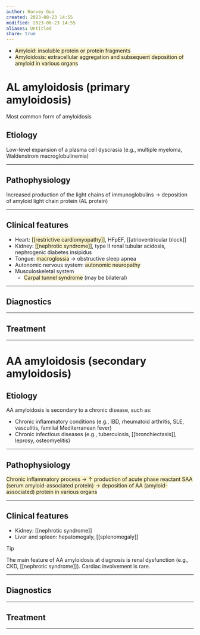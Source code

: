 ```yaml
---
author: Harvey Guo
created: 2023-08-23 14:55
modified: 2023-08-23 14:55
aliases: Untitled
share: true
---
```

- <span style="background:rgba(240, 200, 0, 0.2)">Amyloid: insoluble protein or protein fragments</span>
- <span style="background:rgba(240, 200, 0, 0.2)">Amyloidosis: extracellular aggregation and subsequent deposition of amyloid in various organs</span>
# AL amyloidosis (primary amyloidosis)
Most common form of amyloidosis
## Etiology
Low-level expansion of a plasma cell dyscrasia (e.g., multiple myeloma, Waldenstrom macroglobulinemia)

---
## Pathophysiology
Increased production of the light chains of immunoglobulins → deposition of amyloid light chain protein (AL protein)

---
## Clinical features
- Heart: <span style="background:rgba(240, 200, 0, 0.2)">[[restrictive cardiomyopathy]]</span>, HFpEF, [[atrioventricular block]]
- Kidney: <span style="background:rgba(240, 200, 0, 0.2)">[[nephrotic syndrome]]</span>, type II renal tubular acidosis, nephrogenic diabetes insipidus
- Tongue: <span style="background:rgba(240, 200, 0, 0.2)">macroglossia</span> → obstructive sleep apnea 
- Autonomic nervous system: <span style="background:rgba(240, 200, 0, 0.2)">autonomic neuropathy</span>
- Musculoskeletal system
	- <span style="background:rgba(240, 200, 0, 0.2)">Carpal tunnel syndrome</span> (may be bilateral)

---
## Diagnostics


---
## Treatment


---

# AA amyloidosis (secondary amyloidosis)
## Etiology
AA amyloidosis is secondary to a chronic disease, such as:
- Chronic inflammatory conditions (e.g., IBD, rheumatoid arthritis, SLE, vasculitis, familial Mediterranean fever)
- Chronic infectious diseases (e.g., tuberculosis, [[bronchiectasis]], leprosy, osteomyelitis)

---
## Pathophysiology
<span style="background:rgba(240, 200, 0, 0.2)">Chronic inflammatory process → ↑ production of acute phase reactant SAA (serum amyloid-associated protein) → deposition of AA (amyloid-associated) protein in various organs</span>

---
## Clinical features
- Kidney: [[nephrotic syndrome]]
- Liver and spleen: hepatomegaly, [[splenomegaly]]
>[!tip] 
>The main feature of AA amyloidosis at diagnosis is renal dysfunction (e.g., CKD, [[nephrotic syndrome]]). Cardiac involvement is rare.

---
## Diagnostics


---
## Treatment


---